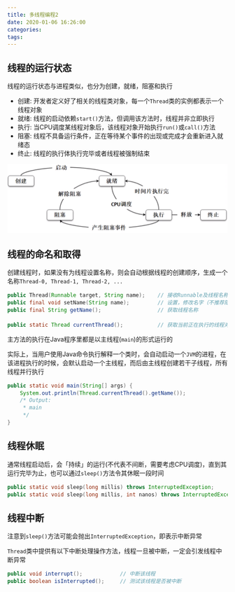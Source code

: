 ```yaml
---
title: 多线程编程2
date: 2020-01-06 16:26:00
categories: 
tags:
---
```

## 线程的运行状态
线程的运行状态与进程类似，也分为创建，就绪，阻塞和执行

- 创建: 开发者定义好了相关的线程类对象，每一个`Thread`类的实例都表示一个线程对象
- 就绪: 线程的启动依赖`start()`方法，但调用该方法时，线程并非立即执行
- 执行: 当CPU调度某线程对象后，该线程对象开始执行`run()`或`call()`方法
- 阻塞: 线程不具备运行条件，正在等待某个事件的出现或完成才会重新进入就绪态
- 终止: 线程的执行体执行完毕或者线程被强制结束

![线程的运行状态](/img/Java/MultiThreadState.png)

## 线程的命名和取得
创建线程时，如果没有为线程设置名称，则会自动根据线程的创建顺序，生成一个名称`Thread-0, Thread-1, Thread-2, ...`

```java
public Thread​(Runnable target, String name);    // 接收Runnable及线程名称
public final void setName​(String name);         // 设置，修改名字（不推荐随意修改名称）
public final String getName();                  // 获取线程名称

public static Thread currentThread();           // 获取当前正在执行的线程对象
```

主方法的执行在Java程序里都是以主线程(`main`)的形式运行的

实际上，当用户使用Java命令执行解释一个类时，会自动启动一个`JVM`的进程，在该进程执行的时候，会默认启动一个主线程，而后由主线程创建若干子线程，所有线程并行执行

```java
public static void main(String[] args) {
    System.out.println(Thread.currentThread().getName()); 
    /* Output:
     * main
     */
}
```

## 线程休眠
通常线程启动后，会「持续」的运行(不代表不间断，需要考虑CPU调度)，直到其运行完毕为止，也可以通过`sleep()`方法令其休眠一段时间

```java
public static void sleep​(long millis) throws InterruptedException;
public static void sleep​(long millis, int nanos) throws InterruptedException;
```

## 线程中断
注意到`sleep()`方法可能会抛出`InterruptedException`，即表示中断异常

`Thread`类中提供有以下中断处理操作方法，线程一旦被中断，一定会引发线程中断异常

```java
public void interrupt();            // 中断该线程
public boolean isInterrupted();     // 测试该线程是否被中断
```



